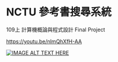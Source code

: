 # NCTU 參考書搜尋系統
109上 計算機概論與程式設計 Final Project

https://youtu.be/nlmQhXfH-AA

[![IMAGE ALT TEXT HERE](https://img.youtube.com/vi/nlmQhXfH-AA/0.jpg)](https://www.youtube.com/watch?v=nlmQhXfH-AA)

